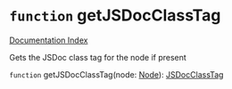 # `function` getJSDocClassTag

[Documentation Index](../README.md)

Gets the JSDoc class tag for the node if present

`function` getJSDocClassTag(node: [Node](../private.interface.Node/README.md)): [JSDocClassTag](../private.interface.JSDocClassTag/README.md)